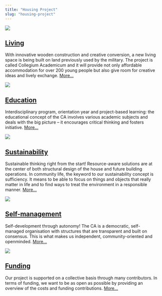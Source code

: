 ```yaml
---
title: "Housing Project"
slug: "housing-project"
---
```


<div class="front-box">
    <a href="/en/living" ><img src="/img/icons/wohnen.png"></a>
    <div>
        <div><h2><a href="/en/living" >Living</a></h2></div>
        <p>
            With innovative wooden construction and creative conversion, a new living space is being built on land previously used by the military. The project is called Collegium Academicum and it will provide not only affordable accommodation for over 200 young people but also give room for creative ideas and lively exchange. <a class="mehr" href="/en/living" >More...</a>
        </p>
    </div>
</div>

<div class="front-box">
    <a href="/en/education" ><img src="/img/icons/bildung.png"></a>
    <div>
        <div><h2><a href="/en/education" >Education</a></h2></div>
        <p>
            Interdisciplinary program, orientation year and project-based learning: the educational concept of the CA involves various academic subjects and deals with the big picture – it encourages critical thinking and fosters initiative. <a class="mehr" href="/en/education" >More...</a>
        </p>
    </div>
</div>

<div class="front-box">
    <a href="/en/sustainability" ><img src="/img/icons/nachhaltigkeit.png"></a>
    <div>
        <div><h2><a href="/en/sustainability" >Sustainability</a></h2></div>
        <p>
            Sustainable thinking right from the start! Resource-aware solutions are at the center of both structural design of the house and future building operations. In community life, the keyword to our sustainability concept is sufficiency. It means to be able to focus on things and objects that really matter in life and to find ways to treat the environment in a responsible manner. <a class="mehr" href="/en/sustainability" >More...</a>
        </p>
    </div>
</div>

<div class="front-box">
    <a href="/en/self-management" ><img src="/img/icons/selbstverwaltung.png"></a>
    <div>
        <div><h2><a href="/en/self-management" >Self-management</a></h2></div>
        <p>
            Self-development through autonomy! The CA is a democratic, self-managed organisation with structures that are transparent and built on consensus. This is what makes us independent, community-oriented and openminded. <a class="mehr" href="/en/self-management" >More...</a>
        </p>
    </div>
</div>

<div class="front-box">
    <a href="/en/funding" ><img src="/img/icons/finanzierung.png"></a>
    <div>
        <div><h2><a href="/en/funding" >Funding</a></h2></div>
        <p>
            Our project is supported on a collective basis through many contributors. In terms of funding, we want to be as open as possible by providing an overview of the costs and funding contributions. <a class="mehr" href="/en/funding" >More...</a>
        </p>
    </div>
</div>
